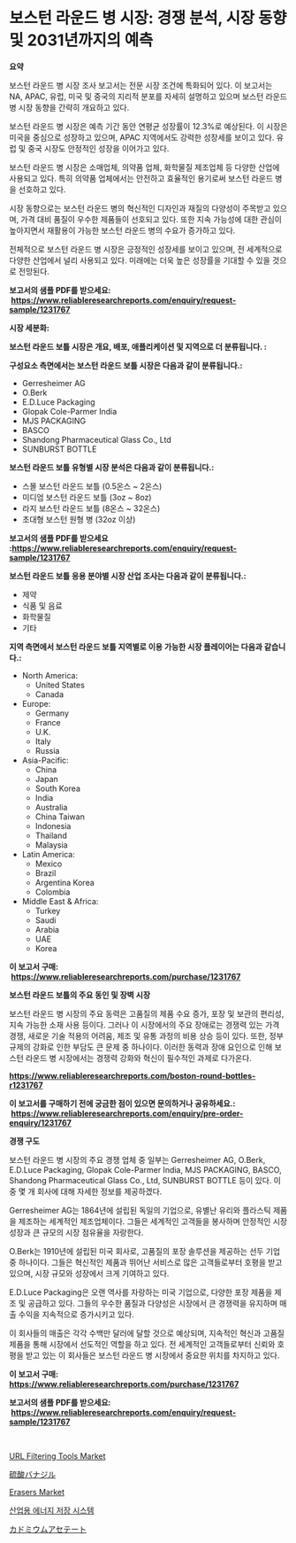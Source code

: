 <p><h1>보스턴 라운드 병 시장: 경쟁 분석, 시장 동향 및 2031년까지의 예측</h1></p><p><strong>요약</strong></p>
<p><p>보스턴 라운드 병 시장 조사 보고서는 전문 시장 조건에 특화되어 있다. 이 보고서는 NA, APAC, 유럽, 미국 및 중국의 지리적 분포를 자세히 설명하고 있으며 보스턴 라운드 병 시장 동향을 간략히 개요하고 있다. </p><p>보스턴 라운드 병 시장은 예측 기간 동안 연평균 성장률이 12.3%로 예상된다. 이 시장은 미국을 중심으로 성장하고 있으며, APAC 지역에서도 강력한 성장세를 보이고 있다. 유럽 및 중국 시장도 안정적인 성장을 이어가고 있다.</p><p>보스턴 라운드 병 시장은 소매업체, 의약품 업체, 화학물질 제조업체 등 다양한 산업에 사용되고 있다. 특히 의약품 업체에서는 안전하고 효율적인 용기로써 보스턴 라운드 병을 선호하고 있다.</p><p>시장 동향으로는 보스턴 라운드 병의 혁신적인 디자인과 재질의 다양성이 주목받고 있으며, 가격 대비 품질이 우수한 제품들이 선호되고 있다. 또한 지속 가능성에 대한 관심이 높아지면서 재활용이 가능한 보스턴 라운드 병의 수요가 증가하고 있다.</p><p>전체적으로 보스턴 라운드 병 시장은 긍정적인 성장세를 보이고 있으며, 전 세계적으로 다양한 산업에서 널리 사용되고 있다. 미래에는 더욱 높은 성장률을 기대할 수 있을 것으로 전망된다.</p></p>
<p><strong>보고서의 샘플 PDF를 받으세요: &nbsp;<a href="https://www.reliableresearchreports.com/enquiry/request-sample/1231767">https://www.reliableresearchreports.com/enquiry/request-sample/1231767</a></strong></p>
<p><strong>시장 세분화:</strong></p>
<p><strong> 보스턴 라운드 보틀 시장은 개요, 배포, 애플리케이션 및 지역으로 더 분류됩니다. :</strong></p>
<p><strong>구성요소 측면에서는 보스턴 라운드 보틀 시장은 다음과 같이 분류됩니다.:</strong></p>
<p><ul><li>Gerresheimer AG</li><li>O.Berk</li><li>E.D.Luce Packaging</li><li>Glopak Cole-Parmer India</li><li>MJS PACKAGING</li><li>BASCO</li><li>Shandong Pharmaceutical Glass Co., Ltd</li><li>SUNBURST BOTTLE</li></ul></p>
<p><strong> 보스턴 라운드 보틀 유형별 시장 분석은 다음과 같이 분류됩니다.:</strong></p>
<p><ul><li>스몰 보스턴 라운드 보틀 (0.5온스 ~ 2온스)</li><li>미디엄 보스턴 라운드 보틀 (3oz ~ 8oz)</li><li>라지 보스턴 라운드 보틀 (8온스 ~ 32온스)</li><li>초대형 보스턴 원형 병 (32oz 이상)</li></ul></p>
<p><strong>보고서의 샘플 PDF를 받으세요 :<a href="https://www.reliableresearchreports.com/enquiry/request-sample/1231767">https://www.reliableresearchreports.com/enquiry/request-sample/1231767</a></strong></p>
<p><strong> 보스턴 라운드 보틀 응용 분야별 시장 산업 조사는 다음과 같이 분류됩니다.:</strong></p>
<p><ul><li>제약</li><li>식품 및 음료</li><li>화학물질</li><li>기타</li></ul></p>
<p><strong>지역 측면에서 보스턴 라운드 보틀 지역별로 이용 가능한 시장 플레이어는 다음과 같습니다.:</strong></p>
<p><ul>
    <li>
        North America:
        <ul>
            <li>United States</li>
            <li>Canada</li>
        </ul>
    </li>
    <li>
        Europe:
        <ul>
            <li>Germany</li>
            <li>France</li>
            <li>U.K.</li>
            <li>Italy</li>
            <li>Russia</li>
        </ul>
    </li>
    <li>
        Asia-Pacific:
        <ul>
            <li>China</li>
            <li>Japan</li>
            <li>South Korea</li>
            <li>India</li>
            <li>Australia</li>
            <li>China Taiwan</li>
            <li>Indonesia</li>
            <li>Thailand</li>
            <li>Malaysia</li>
        </ul>
    </li>
    <li>
        Latin America:
        <ul>
            <li>Mexico</li>
            <li>Brazil</li>
            <li>Argentina Korea</li>
            <li>Colombia</li>
        </ul>
    </li>
    <li>
        Middle East & Africa:
        <ul>
            <li>Turkey</li>
            <li>Saudi</li>
            <li>Arabia</li>
            <li>UAE</li>
            <li>Korea</li>
        </ul>
    </li>
    </ul></p>
<p><strong>이 보고서 구매: &nbsp;<a href="https://www.reliableresearchreports.com/purchase/1231767">https://www.reliableresearchreports.com/purchase/1231767</a></strong></p>
<p><strong>보스턴 라운드 보틀의 주요 동인 및 장벽 시장</strong></p>
<p><p>보스턴 라운드 병 시장의 주요 동력은 고품질의 제품 수요 증가, 포장 및 보관의 편리성, 지속 가능한 소재 사용 등이다. 그러나 이 시장에서의 주요 장애로는 경쟁력 있는 가격 경쟁, 새로운 기술 적용의 어려움, 제조 및 유통 과정의 비용 상승 등이 있다. 또한, 정부 규제의 강화로 인한 부담도 큰 문제 중 하나이다. 이러한 동력과 장애 요인으로 인해 보스턴 라운드 병 시장에서는 경쟁력 강화와 혁신이 필수적인 과제로 다가온다.</p></p>
<p><strong><a href="https://www.reliableresearchreports.com/boston-round-bottles-r1231767">https://www.reliableresearchreports.com/boston-round-bottles-r1231767</a></strong></p>
<p><strong>이 보고서를 구매하기 전에 궁금한 점이 있으면 문의하거나 공유하세요.: &nbsp;<a href="https://www.reliableresearchreports.com/enquiry/pre-order-enquiry/1231767">https://www.reliableresearchreports.com/enquiry/pre-order-enquiry/1231767</a></strong></p>
<p><strong>경쟁 구도</strong></p>
<p><p>보스턴 라운드 병 시장의 주요 경쟁 업체 중 일부는 Gerresheimer AG, O.Berk, E.D.Luce Packaging, Glopak Cole-Parmer India, MJS PACKAGING, BASCO, Shandong Pharmaceutical Glass Co., Ltd, SUNBURST BOTTLE 등이 있다. 이 중 몇 개 회사에 대해 자세한 정보를 제공하겠다.</p><p>Gerresheimer AG는 1864년에 설립된 독일의 기업으로, 유별난 유리와 플라스틱 제품을 제조하는 세계적인 제조업체이다. 그들은 세계적인 고객들을 봉사하며 안정적인 시장 성장과 큰 규모의 시장 점유율을 자랑한다.</p><p>O.Berk는 1910년에 설립된 미국 회사로, 고품질의 포장 솔루션을 제공하는 선두 기업 중 하나이다. 그들은 혁신적인 제품과 뛰어난 서비스로 많은 고객들로부터 호평을 받고 있으며, 시장 규모와 성장에서 크게 기여하고 있다.</p><p>E.D.Luce Packaging은 오랜 역사를 자랑하는 미국 기업으로, 다양한 포장 제품을 제조 및 공급하고 있다. 그들의 우수한 품질과 다양성은 시장에서 큰 경쟁력을 유지하며 매출 수익을 지속적으로 증가시키고 있다.</p><p>이 회사들의 매출은 각각 수백만 달러에 달할 것으로 예상되며, 지속적인 혁신과 고품질 제품을 통해 시장에서 선도적인 역할을 하고 있다. 전 세계적인 고객들로부터 신뢰와 호평을 받고 있는 이 회사들은 보스턴 라운드 병 시장에서 중요한 위치를 차지하고 있다.</p></p>
<p><strong>이 보고서 구매: &nbsp; <a href="https://www.reliableresearchreports.com/purchase/1231767">https://www.reliableresearchreports.com/purchase/1231767</a></strong></p>
<p><strong>보고서의 샘플 PDF를 받으세요: &nbsp;<a href="https://www.reliableresearchreports.com/enquiry/request-sample/1231767">https://www.reliableresearchreports.com/enquiry/request-sample/1231767</a></strong><strong></strong></p>
<p>&nbsp;</p>
<p><p><a href="https://github.com/julyju69/Market-Research-Report-List-3/blob/main/url-filtering-tools-market.md">URL Filtering Tools Market</a></p><p><a href="https://github.com/CloydAbbott2023/Market-Research-Report-List-1/blob/main/804385362321.md">硫酸バナジル</a></p><p><a href="https://issuu.com/reportprime-2/docs/erasers-market-size-2030.pptx">Erasers Market</a></p><p><a href="https://github.com/JackieFauhey9089475/Market-Research-Report-List-1/blob/main/877335861616.md">산업용 에너지 저장 시스템</a></p><p><a href="https://github.com/Fatimaklein1/Market-Research-Report-List-1/blob/main/512684562322.md">カドミウムアセテート</a></p></p>